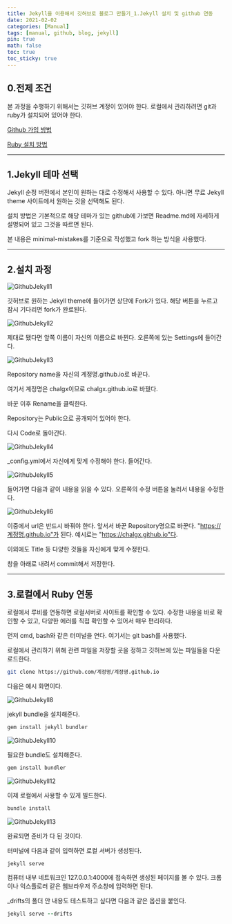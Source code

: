 ```yaml
---
title: Jekyll을 이용해서 깃허브로 블로그 만들기_1.Jekyll 설치 및 github 연동
date: 2021-02-02
categories: [Manual]
tags: [manual, github, blog, jekyll]
pin: true
math: false
toc: true
toc_sticky: true
---
```


## __0.전제 조건__

본 과정을 수행하기 위해서는 깃허브 계정이 있어야 한다. 로컬에서 관리하려면 git과 ruby가 설치되어 있어야 한다.

[Github 가입 방법](https://chalgx.github.io/Manual/GithubManual1/)

[Ruby 설치 방법](https://chalgx.github.io/Manual/RubyInstallManual/)  

***

## __1.Jekyll 테마 선택__

Jekyll 순정 버전에서 본인이 원하는 대로 수정해서 사용할 수 있다. 아니면 무료 Jekyll theme 사이트에서 원하는 것을 선택해도 된다.

설치 방법은 기본적으로 해당 테마가 있는 github에 가보면 Readme.md에 자세하게 설명되어 있고 그것을 따르면 된다.

본 내용은 minimal-mistakes를 기준으로 작성했고 fork 하는 방식을 사용했다.

***

## __2.설치 과정__

![GithubJekyll1](/images/Jekyll1/Jekyll1.PNG)

깃허브로 원하는 Jekyll theme에 들어가면 상단에 Fork가 있다. 해당 버튼을 누르고 잠시 기다리면 fork가 완료된다.

![GithubJekyll2](/images/Jekyll1/Jekyll2.PNG)

제대로 됐다면 앞쪽 이름이 자신의 이름으로 바뀐다. 오른쪽에 있는 Settings에 들어간다.

![GithubJekyll3](/images/Jekyll1/Jekyll3.PNG)

Repository name을 자신의 계정명.github.io로 바꾼다.

여기서 계정명은 chalgx이므로 chalgx.github.io로 바꿨다.

바꾼 이후 Rename을 클릭한다.

Repository는 Public으로 공개되어 있어야 한다.

다시 Code로 돌아간다.

![GithubJekyll4](/images/Jekyll1/Jekyll4.PNG)

_config.yml에서 자신에게 맞게 수정해야 한다. 들어간다.

![GithubJekyll5](/images/Jekyll1/Jekyll5.PNG)

들어가면 다음과 같이 내용을 읽을 수 있다. 오른쪽의 수정 버튼을 눌러서 내용을 수정한다.

![GithubJekyll6](/images/Jekyll1/Jekyll6.PNG)

이중에서 url은 반드시 바꿔야 한다. 앞서서 바꾼 Repository명으로 바꾼다. "https://계정명.github.io"가 된다. 예시로는 "https://chalgx.github.io"다.

이외에도 Title 등 다양한 것들을 자신에게 맞게 수정한다.

창을 아래로 내려서 commit해서 저장한다.

***

## __3.로컬에서 Ruby 연동__

로컬에서 루비를 연동하면 로컬서버로 사이트를 확인할 수 있다. 수정한 내용을 바로 확인할 수 있고, 다양한 에러를 직접 확인할 수 있어서 매우 편리하다.

먼저 cmd, bash와 같은 터미널을 연다. 여기서는 git bash를 사용했다.

로컬에서 관리하기 위해 관련 파일을 저장할 곳을 정하고 깃허브에 있는 파일들을 다운로드한다.

```bash
git clone https://github.com/계정명/계정명.github.io
```

다음은 예시 화면이다.

![GithubJekyll8](/images/Jekyll1/Jekyll8.PNG)  

jekyll bundle을 설치해준다.

```ruby
gem install jekyll bundler
```

![GithubJekyll10](/images/Jekyll1/Jekyll10.PNG)

필요한 bundle도 설치해준다.

```ruby
gem install bundler
```

![GithubJekyll12](/images/Jekyll1/Jekyll12.PNG)

이제 로컬에서 사용할 수 있게 빌드한다.

```ruby
bundle install
```

![GithubJekyll13](/images/Jekyll1/Jekyll13.PNG)

완료되면 준비가 다 된 것이다.

터미널에 다음과 같이 입력하면 로컬 서버가 생성된다.

```ruby
jekyll serve
```

컴퓨터 내부 네트워크인 127.0.0.1:4000에 접속하면 생성된 페이지를 볼 수 있다. 크롬이나 익스플로러 같은 웹브라우저 주소창에 입력하면 된다.

_drifts의 폴더 안 내용도 테스트하고 싶다면 다음과 같은 옵션을 붙인다.

```ruby
jekyll serve --drifts
```
